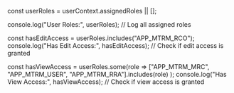 const userRoles = userContext.assignedRoles || [];

console.log("User Roles:", userRoles); // Log all assigned roles

const hasEditAccess = userRoles.includes("APP_MTRM_RCO");
console.log("Has Edit Access:", hasEditAccess); // Check if edit access is granted

const hasViewAccess = userRoles.some(role => 
    ["APP_MTRM_MRC", "APP_MTRM_USER", "APP_MTRM_RRA"].includes(role)
);
console.log("Has View Access:", hasViewAccess); // Check if view access is granted
